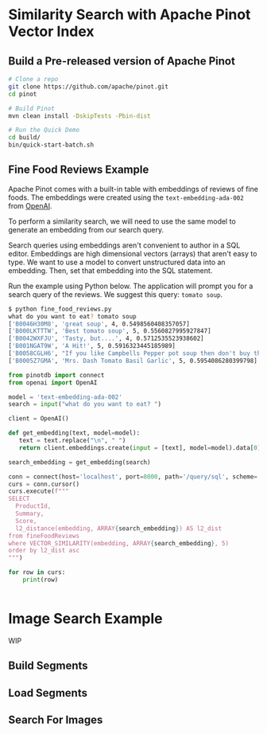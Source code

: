 # Similarity Search with Apache Pinot Vector Index


## Build a Pre-released version of Apache Pinot

```bash
# Clone a repo
git clone https://github.com/apache/pinot.git
cd pinot

# Build Pinot
mvn clean install -DskipTests -Pbin-dist

# Run the Quick Demo
cd build/
bin/quick-start-batch.sh
```

## Fine Food Reviews Example

Apache Pinot comes with a built-in table with embeddings of reviews of fine foods. The embeddings were created using the `text-embedding-ada-002` from [OpenAI](https://platform.openai.com/docs/guides/embeddings/embedding-models).

To perform a similarity search, we will need to use the same model to generate an embedding from our search query.

Search queries using embeddings aren't convenient to author in a SQL editor. Embeddings are high dimensional vectors (arrays) that aren't easy to type. We want to use a model to convert unstructured data into an embedding. Then, set that embedding into the SQL statement.

Run the example using Python below. The application will prompt you for a search query of the reviews. We suggest this query: `tomato soup`. 

```bash
$ python fine_food_reviews.py
what do you want to eat? tomato soup
['B0046H30M8', 'great soup', 4, 0.5498560408357057]
['B000LKTTTW', 'Best tomato soup', 5, 0.5560827995927847]
['B0042WXFJU', 'Tasty, but....', 4, 0.5712535523938602]
['B001NGAT9W', 'A Hit!', 5, 0.5916323445185989]
['B0058CGLH6', "If you like Campbells Pepper pot soup then don't buy this!", 1, 0.5929770105173966]
['B0005Z7GMA', 'Mrs. Dash Tomato Basil Garlic', 5, 0.5954086280399798]
```

```python
from pinotdb import connect
from openai import OpenAI

model = 'text-embedding-ada-002'
search = input("what do you want to eat? ")

client = OpenAI()

def get_embedding(text, model=model):
   text = text.replace("\n", " ")
   return client.embeddings.create(input = [text], model=model).data[0].embedding

search_embedding = get_embedding(search)

conn = connect(host='localhost', port=8000, path='/query/sql', scheme='http')
curs = conn.cursor()
curs.execute(f"""
SELECT 
  ProductId, 
  Summary, 
  Score,
  l2_distance(embedding, ARRAY{search_embedding}) AS l2_dist
from fineFoodReviews
where VECTOR_SIMILARITY(embedding, ARRAY{search_embedding}, 5)
order by l2_dist asc
""")

for row in curs:
    print(row)



```

# Image Search Example

WIP

## Build Segments


## Load Segments


## Search For Images

